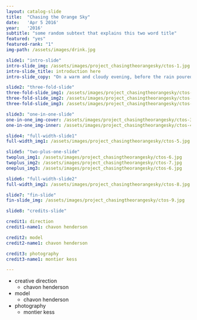 ```yaml
---
layout: catalog-slide
title:  "Chasing the Orange Sky"
date:   'Apr 5 2016'
year:	'2016'
subtitle: "some random subtext that explains this two word title"
featured: "yes"
featured-rank: "1"
img-path: /assets/images/drink.jpg

slide1: "intro-slide"
intro-slide_img: /assets/images/project_chasingtheorangesky/ctos-1.jpg
intro-slide_title: introduction here
intro-slide_copy: "On a warm and cloudy evening, before the rain poured out of the clouds, the sky was a bright, beautiful orange with shadows of green - a rainbow before the storm. Featuring Chavon and her kimono."

slide2: "three-fold-slide"
three-fold-slide_img1: /assets/images/project_chasingtheorangesky/ctos-2.jpg
three-fold-slide_img2: /assets/images/project_chasingtheorangesky/ctos-2.jpg
three-fold-slide_img3: /assets/images/project_chasingtheorangesky/ctos-2.jpg

slide3: "one-in-one-slide"
one-in-one_img-cover: /assets/images/project_chasingtheorangesky/ctos-3.jpg
one-in-one_img-inner: /assets/images/project_chasingtheorangesky/ctos-4.jpg

slide4: "full-width-slide1"
full-width_img1: /assets/images/project_chasingtheorangesky/ctos-5.jpg

slide5: "two-plus-one-slide"
twoplus_img1: /assets/images/project_chasingtheorangesky/ctos-6.jpg
twoplus_img2: /assets/images/project_chasingtheorangesky/ctos-7.jpg
oneplus_img3: /assets/images/project_chasingtheorangesky/ctos-6.jpg

slide6: "full-width-slide2"
full-width_img2: /assets/images/project_chasingtheorangesky/ctos-8.jpg

slide7: "fin-slide"
fin-slide_img: /assets/images/project_chasingtheorangesky/ctos-9.jpg

slide8: "credits-slide"

credit1: direction
credit1-name1: chavon henderson

credit2: model
credit2-name1: chavon henderson

credit3: photography
credit3-name1: montier kess

---
```


<ul class="slide-credits_list">
	<li class="catalog_credits-group slide">
	  creative direction
	  <ul class="catalog_credits-artist video">
	    <li>chavon henderson</li>
	  </ul>
	</li>
	<li class="catalog_credits-group slide">
	  model
	  <ul class="catalog_credits-artist video">
	    <li>chavon henderson</li>
	  </ul>
	</li>
	<li class="catalog_credits-group slide">
	  photography
	  <ul class="catalog_credits-artist video">
	    <li>montier kess</li>
	  </ul>
	</li>	
</ul>
 